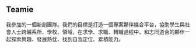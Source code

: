 ## Teamie

我參加的一個新創團隊。我們的目標是打造一個專案夥伴媒合平台，協助學生與社會人士跨越系所、學校、領域，在求學、求職、轉職過程中，和志同道合的夥伴一起探索興趣、發展熱忱、找到自我定位、累積能力。